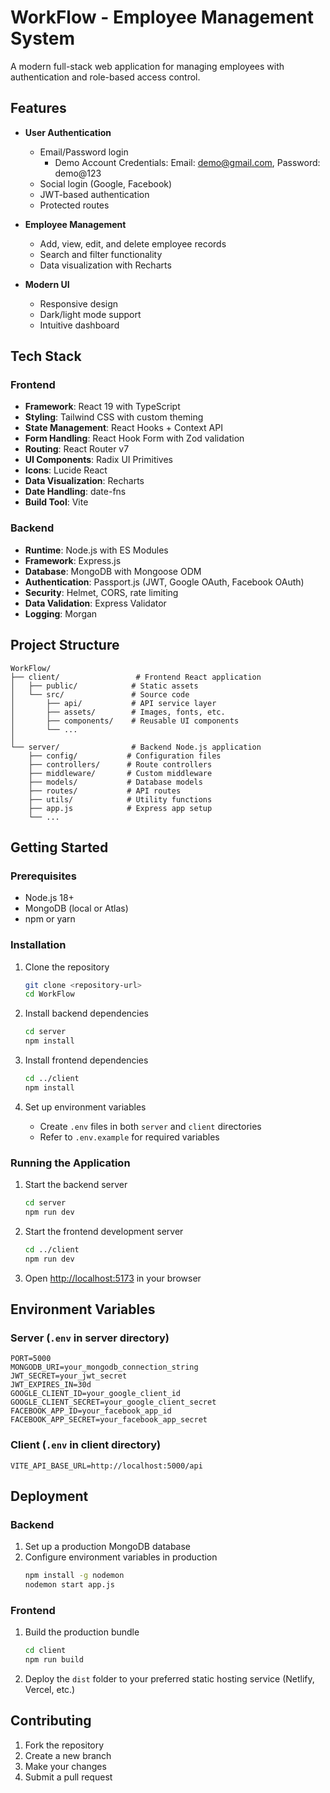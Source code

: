 # WorkFlow - Employee Management System

A modern full-stack web application for managing employees with authentication and role-based access control.

## Features

- **User Authentication**

  - Email/Password login
    - Demo Account Credentials: Email: demo@gmail.com, Password: demo@123
  - Social login (Google, Facebook)
  - JWT-based authentication
  - Protected routes

- **Employee Management**

  - Add, view, edit, and delete employee records
  - Search and filter functionality
  - Data visualization with Recharts

- **Modern UI**
  - Responsive design
  - Dark/light mode support
  - Intuitive dashboard

## Tech Stack

### Frontend

- **Framework**: React 19 with TypeScript
- **Styling**: Tailwind CSS with custom theming
- **State Management**: React Hooks + Context API
- **Form Handling**: React Hook Form with Zod validation
- **Routing**: React Router v7
- **UI Components**: Radix UI Primitives
- **Icons**: Lucide React
- **Data Visualization**: Recharts
- **Date Handling**: date-fns
- **Build Tool**: Vite

### Backend

- **Runtime**: Node.js with ES Modules
- **Framework**: Express.js
- **Database**: MongoDB with Mongoose ODM
- **Authentication**: Passport.js (JWT, Google OAuth, Facebook OAuth)
- **Security**: Helmet, CORS, rate limiting
- **Data Validation**: Express Validator
- **Logging**: Morgan

## Project Structure

```
WorkFlow/
├── client/                 # Frontend React application
│   ├── public/            # Static assets
│   └── src/               # Source code
│       ├── api/           # API service layer
│       ├── assets/        # Images, fonts, etc.
│       ├── components/    # Reusable UI components
│       └── ...
│
└── server/                # Backend Node.js application
    ├── config/           # Configuration files
    ├── controllers/      # Route controllers
    ├── middleware/       # Custom middleware
    ├── models/           # Database models
    ├── routes/           # API routes
    ├── utils/            # Utility functions
    ├── app.js            # Express app setup
    └── ...
```

## Getting Started

### Prerequisites

- Node.js 18+
- MongoDB (local or Atlas)
- npm or yarn

### Installation

1. Clone the repository

   ```bash
   git clone <repository-url>
   cd WorkFlow
   ```

2. Install backend dependencies

   ```bash
   cd server
   npm install
   ```

3. Install frontend dependencies

   ```bash
   cd ../client
   npm install
   ```

4. Set up environment variables
   - Create `.env` files in both `server` and `client` directories
   - Refer to `.env.example` for required variables

### Running the Application

1. Start the backend server

   ```bash
   cd server
   npm run dev
   ```

2. Start the frontend development server

   ```bash
   cd ../client
   npm run dev
   ```

3. Open [http://localhost:5173](http://localhost:5173) in your browser

## Environment Variables

### Server (`.env` in server directory)

```env
PORT=5000
MONGODB_URI=your_mongodb_connection_string
JWT_SECRET=your_jwt_secret
JWT_EXPIRES_IN=30d
GOOGLE_CLIENT_ID=your_google_client_id
GOOGLE_CLIENT_SECRET=your_google_client_secret
FACEBOOK_APP_ID=your_facebook_app_id
FACEBOOK_APP_SECRET=your_facebook_app_secret
```

### Client (`.env` in client directory)

```env
VITE_API_BASE_URL=http://localhost:5000/api
```

## Deployment

### Backend

1. Set up a production MongoDB database
2. Configure environment variables in production
   ```bash
   npm install -g nodemon
   nodemon start app.js
   ```

### Frontend

1. Build the production bundle
   ```bash
   cd client
   npm run build
   ```
2. Deploy the `dist` folder to your preferred static hosting service (Netlify, Vercel, etc.)

## Contributing

1. Fork the repository
2. Create a new branch
3. Make your changes
4. Submit a pull request
